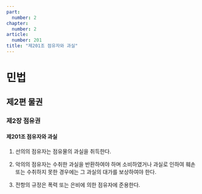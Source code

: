 ```yaml
---
part:
  number: 2
chapter:
  number: 2
article:
  number: 201
title: "제201조 점유자와 과실"
---
```

# 민법

## 제2편 물권

### 제2장 점유권

#### 제201조 점유자와 과실

1. 선의의 점유자는 점유물의 과실을 취득한다.

2. 악의의 점유자는 수취한 과실을 반환하여야 하며 소비하였거나 과실로 인하여 훼손 또는 수취하지 못한 경우에는 그 과실의 대가를 보상하여야 한다.

3. 전항의 규정은 폭력 또는 은비에 의한 점유자에 준용한다.
